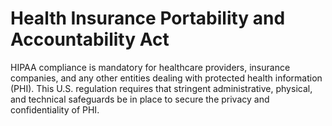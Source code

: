 # Health Insurance Portability and Accountability Act

HIPAA compliance is mandatory for healthcare providers, insurance companies, and any other entities dealing with protected health information (PHI). This U.S. regulation requires that stringent administrative, physical, and technical safeguards be in place to secure the privacy and confidentiality of PHI.